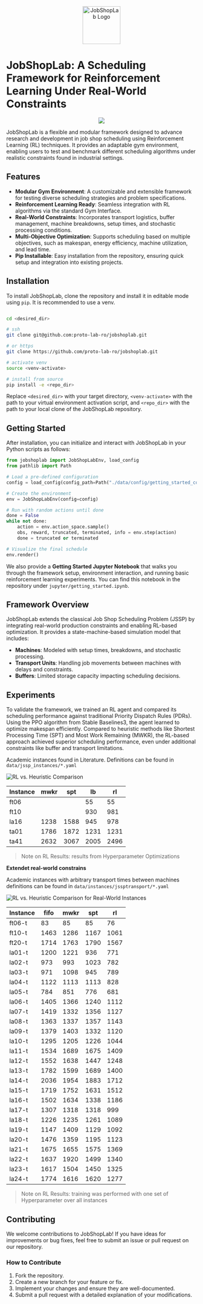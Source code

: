 <div align="center">
    <img src="docs/assets/JobShopLabLogo.svg" alt="JobShopLab Logo" width="100"/>
</div>

# JobShopLab: A Scheduling Framework for Reinforcement Learning Under Real-World Constraints 
<p align="center">
    <a href="https://lbesson.mit-license.org/" alt="Backers on Open Collective">
        <img src="https://img.shields.io/badge/License-MIT-green.svg?logo=github" /></a>
</p>


JobShopLab is a flexible and modular framework designed to advance research and development in job shop scheduling using Reinforcement Learning (RL) techniques. It provides an adaptable gym environment, enabling users to test and benchmark different scheduling algorithms under realistic constraints found in industrial settings.

## Features

- **Modular Gym Environment**: A customizable and extensible framework for testing diverse scheduling strategies and problem specifications.
- **Reinforcement Learning Ready**: Seamless integration with RL algorithms via the standard Gym Interface.
- **Real-World Constraints**: Incorporates transport logistics, buffer management, machine breakdowns, setup times, and stochastic processing conditions.
- **Multi-Objective Optimization**: Supports scheduling based on multiple objectives, such as makespan, energy efficiency, machine utilization, and lead time.
- **Pip Installable**: Easy installation from the repository, ensuring quick setup and integration into existing projects.

## Installation

To install JobShopLab, clone the repository and install it in editable mode using `pip`. It is recommended to use a venv.

```bash

cd <desired_dir>

# ssh
git clone git@github.com:proto-lab-ro/jobshoplab.git

# or https
git clone https://github.com/proto-lab-ro/jobshoplab.git

# activate venv
source <venv-activate>

# install from source
pip install -e <repo_dir>
```

Replace `<desired_dir>` with your target directory, `<venv-activate>` with the path to your virtual environment activation script, and `<repo_dir>` with the path to your local clone of the JobShopLab repository.

## Getting Started

After installation, you can initialize and interact with JobShopLab in your Python scripts as follows:

```python
from jobshoplab import JobShopLabEnv, load_config
from pathlib import Path

# Load a pre-defined configuration
config = load_config(config_path=Path("./data/config/getting_started_config.yaml"))

# Create the environment
env = JobShopLabEnv(config=config)

# Run with random actions until done
done = False
while not done:
    action = env.action_space.sample()
    obs, reward, truncated, terminated, info = env.step(action)
    done = truncated or terminated

# Visualize the final schedule
env.render()
```

We also provide a **Getting Started Jupyter Notebook** that walks you through the framework setup, environment interaction, and running basic reinforcement learning experiments. You can find this notebook in the repository under `jupyter/getting_started.ipynb`.

## Framework Overview

JobShopLab extends the classical Job Shop Scheduling Problem (JSSP) by integrating real-world production constraints and enabling RL-based optimization. It provides a state-machine-based simulation model that includes:

- **Machines**: Modeled with setup times, breakdowns, and stochastic processing.
- **Transport Units**: Handling job movements between machines with delays and constraints.
- **Buffers**: Limited storage capacity impacting scheduling decisions.

## Experiments

To validate the framework, we trained an RL agent and compared its scheduling performance against traditional Priority Dispatch Rules (PDRs). Using the PPO algorithm from Stable Baselines3, the agent learned to optimize makespan efficiently. Compared to heuristic methods like Shortest Processing Time (SPT) and Most Work Remaining (MWKR), the RL-based approach achieved superior scheduling performance, even under additional constraints like buffer and transport limitations.

Academic instances found in Literature. Definitions can be found in `data/jssp_instances/*.yaml`

![RL vs. Heuristic Comparison](docs/assets/results_validation.svg)

| Instance | mwkr | spt  | lb   | rl |
| -------- | ---- | ---- | ---- | ---- |
| ft06     |      |      | 55   | 55   |
| ft10     |      |      | 930  | 981  |
| la16     | 1238 | 1588 | 945  | 978  |
| ta01     | 1786 | 1872 | 1231 | 1231 |
| ta41     | 2632 | 3067 | 2005 | 2496 |


> Note on RL Results: results from Hyperparameter Optimizations 

**Extendet real-world constrains**

Academic instances with arbitrary transport times between machines
definitions can be found in 
`data/instances/jssptransport/*.yaml`

![RL vs. Heuristic Comparison for Real-World Instances](docs/assets/results_verification.svg)


| Instance | fifo| mwkr | spt | rl|
|---------|---------|---------|---------|---------|
| ft06-t  | 83      | 85      | 85      | 76      |
| ft10-t  | 1463    | 1286    | 1167    | 1061    |
| ft20-t  | 1714    | 1763    | 1790    | 1567    |
| la01-t  | 1200    | 1221    | 936     | 771     |
| la02-t  | 973     | 993     | 1023    | 782     |
| la03-t  | 971     | 1098    | 945     | 789     |
| la04-t  | 1122    | 1113    | 1113    | 828     |
| la05-t  | 784     | 851     | 776     | 681     |
| la06-t  | 1405    | 1366    | 1240    | 1112    |
| la07-t  | 1419    | 1332    | 1356    | 1127    |
| la08-t  | 1363    | 1337    | 1357    | 1143    |
| la09-t  | 1379    | 1403    | 1332    | 1120    |
| la10-t  | 1295    | 1205    | 1226    | 1044    |
| la11-t  | 1534    | 1689    | 1675    | 1409    |
| la12-t  | 1552    | 1638    | 1447    | 1248    |
| la13-t  | 1782    | 1599    | 1689    | 1400    |
| la14-t  | 2036    | 1954    | 1883    | 1712    |
| la15-t  | 1719    | 1752    | 1631    | 1512    |
| la16-t  | 1502    | 1634    | 1338    | 1186    |
| la17-t  | 1307    | 1318    | 1318    | 999     |
| la18-t  | 1226    | 1235    | 1261    | 1089    |
| la19-t  | 1147    | 1409    | 1129    | 1092    |
| la20-t  | 1476    | 1359    | 1195    | 1123    |
| la21-t  | 1675    | 1655    | 1575    | 1369    |
| la22-t  | 1637    | 1920    | 1499    | 1340    |
| la23-t  | 1617    | 1504    | 1450    | 1325    |
| la24-t  | 1774    | 1616    | 1620    | 1277    |

> Note on RL Results: training was performed with one set of Hyperparameter over all instances

## Contributing

We welcome contributions to JobShopLab! If you have ideas for improvements or bug fixes, feel free to submit an issue or pull request on our repository.

### How to Contribute

1. Fork the repository.
2. Create a new branch for your feature or fix.
3. Implement your changes and ensure they are well-documented.
4. Submit a pull request with a detailed explanation of your modifications.
